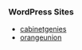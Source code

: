 

### WordPress Sites

- [cabinetgenies](http://cabinetgenies.com/)
- [orangeunion](http://www.orangeunion.com/)

